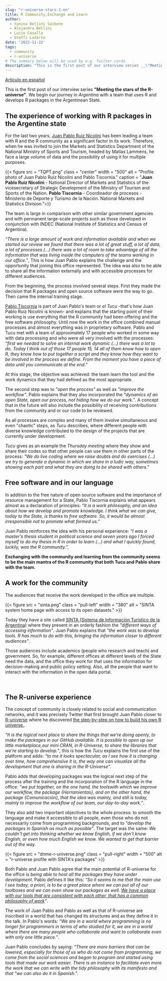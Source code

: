 ```yaml
---
slug: "r-universe-stars-1-en"
title: R Community,Exchange and Learn
author:
  - Yanina Bellini Saibene
  - Alejandra Bellini
  - Lucio Casalla  
  - Steffi LaZerte
date: '2022-11-22'
tags:
  - community
  - r-universe
# The summary below will be used by e.g. Twitter cards
description: "This is the first post of our interview series __\"Meeting the stars of the R-universe\"__. We begin our journey in _Argentina_ with a team that uses R and develops R packages in the Argentinean State."
---
```


[Artículo en español](/blog/2022/11/22/r-universe-stars-1-es/)

This is the first post of our interview series __"Meeting the stars of the R-universe"__. We begin our journey in _Argentina_  with a team that uses R and develops R packages in the Argentinean State.


## The experience of working with R packages in the Argentine state

For the last two years, [Juan Pablo Ruiz Nicolini](https://twitter.com/TuQmano) has been leading a team with R and the R community as a significant factor in its work. Therefore, when he was invited to join the Markets and Statistics Department of the National Ministry of Sports and Tourism, headed by Matías Lammens, he face a large volume of data and the possibility of using it for multiple purposes.

{{< figure src = "TQPT.png" class = "center" width = "500" alt = "Profile photo of Juan Pablo Ruiz Nicolini and Pablo Tiscornia." caption = "__Juan Pablo Ruiz Nicolini__ - National Director of Markets and Statistics of the vicesecretary of Strategic Development of the Ministry of Tourism and Sports of the Nation. __Pablo Tiscornia__ - Coordinador de procesos - Ministerio de Deporte y Turismo de la Nación. National Markets and Statistics Division.">}}

The team is large in comparison with other similar government agencies and with permanent large-scale projects such as those developed in conjunction with INDEC (National Institute of Statistics and Census of Argentina).

_“There is a large amount of work and information available and when we started our review we found that there was a lot of great stuff, a lot of data, a lot of processes.(...) there was a lot of room to take advantage of all the information that was living inside the computers of the teams working in our office.”_, This is how Juan Pablo explains the challenge and the opportunity that joining this office represented. The idea was also to be able to share all the information externally and with accessible processes for different audiences.


From the beginning, the process involved several steps. First they made the decision that R packages and open source software were the way to go. Then came the internal training stage. 

[Pablo Tiscornia](https://twitter.com/pabblo_h) is part of Juan Pablo's team or _el Tucu_ -that's how Juan Pablo Ruiz Nicolini is known- and explains that the starting point of their working is use everything that the R community had been offering and the free software philosophy.  Until now the work in the office combined manual processes and almost everything was in proprietary software. Pablo and Tucu met with a team of approximately 17 people who worked in some way with data processing and who were all very involved with the processes: _“first we needed to solve an internal work dynamic (...) there was a lot to do. Today I think out of those 17 people 15, 14 all of them know how to open R, they know how to put together a script and they know how they want to be involved in the process we define. From the moment you have a piece of data until you communicate at the end.”_

At this stage, the objective was achieved: the team learn the tool and the work dynamics that they had defined as the most appropriate.

The second step was to _"open the process"_ as well as _"improve the workflow"_. Pablo explains that they also incorporated the _"dynamics of an open State, open our process, not hiding how we do our work."_. A concept that in the future will also include the possibility of receiving contributions from the community and or our code to be reviewed.

As all processes are complex and many of them involve simultaneous and even "chaotic" steps, as _Tucu_ describes, where different people with diverse knowledge contributed to the design of the projects that are currently under development.

_Tucu_ gives as an example the _Thursday meeting_ where they show and share their codes so that other people can use them in other parts of the process: _"We do live coding where we raise doubts and do exercises (...) we try to generate a dynamic in which we share in a ludic way, sometimes showing each part and what they are doing to be shared with others."_


## Free software and in our language

In addition to the free nature of open source software and the importance of resource management for a State, Pablo Tiscornia explains what appears almost as a declaration of principles: _“It is a work philosophy, and an idea about how we develop and promote knowledge. I think what we can give, today to the State, is thanks to free software. So, it would be almost irresponsible not to promote what formed us.”_

Juan Pablo reinforces the idea with his personal experience: _“I was a master's thesis student in political science and seven years ago I forced myself to do my thesis in R in order to learn (...) and what I quickly found, luckily, was the R community.”._

__Exchanging with the community and learning from the community seems to be the main mantra of the R community that both Tucu and Pablo share with the team.__


## A work for the community

The audiences that receive the work developed in the office are multiple.

{{< figure src = "sinta.png" class = "pull-left" width = "380" alt = "SINTA system home page with access to its open datasets." >}}

Today they have a site called [SINTA (Sistema de Información Turístico de la Argentina)](https://www.yvera.tur.ar/sinta/) where they present in an orderly fashion the _"different ways of accessing information"_. Juan Pablo explains that _"the work was to develop tools. R has much to do with this, bringing the information closer to different audiences"_.

Those audiences include academics (people who research and teach) and government. So, for example, different offices at different levels of the State need the data, and the office they work for that uses the information for decision-making and public policy setting. Also, all the people that want to interact with the information in the open data portal.


</br>


## The R-universe experience

The concept of community is closely related to social and communication networks, and it was precisely Twitter that first brought Juan Pablo closer to [R-universe](https://r-universe.dev/search/) where he discovered [the step-by-step on how to build his own R universe.](/blog/2021/09/21/creando-tu-r-universe/).

_“It is the logical next place to share the things that we're doing openly, to make the packages in our GitHub available. It is possible to open up our little marketplace,our mini CRAN, in R-Universe, to share the libraries that we're starting to develop.”_, this is how the _Tucu_ explains the first use of the platform and adds: _“to me it looks spectacular, as I see how it is changing over time, how comprehensive it is, the way one can visualize all the development that one is sharing in the R-Universe”_.

Pablo adds that developing packages was the logical next step of the process after the training and the incorporation of the R language in the office: _“we put together, on the one hand, the toolswith which we improve our workflow, the package {Herramientas}, and on the other hand, the package {Comunicación}, that the idea was mainly, and still is today, mainly to improve the workflow of our team, our day-to-day work.”_.

They also add two important objectives to the whole process: to smooth the language and make it accessible to all people, even those who do not necessarily come from programming backgrounds, and to _"develop the packages in Spanish as much as possible”_. The target was the same: _We couldn't get into thinking whether we know English, if we don't know English, or even how much English we know. We wanted to get that barrier out of the way._

{{< figure src = "dnme-r-universe.png" class = "pull-right" width = "500" alt = "r-universe profile with SINTA's packages" >}}


Both Pablo and Juan Pablo agree that the main potential of R-universe for the office is _being able to host all the packages they have under development._ Pablo defines it like this: _“So it seems to me that the main use I see today, a priori, is to be a great place where we can put all of our toolboxes and we can even show our packages as well. [We have a place with our tools that are consistent with each other, that has a common philosophy of work](https://dnme-minturdep.r-universe.dev/ui#packages)”_.

The work of Juan Pablo and Pablo as well as that of R-universe are inscribed in a world that has changed its structures and as they define it in the talk. In Pablo's words: _“We are in a world where programming is no longer for programmers in terms of who studied for it, we are in a world where there are many people who collaborate and want to collaborate even with only one little piece.”_.

Juan Pablo concludes by saying: _“There are more barriers that can be lowered, especially for those of us who do not come from programming, we come from the social sciences and began to program and started using tools that made our work easier. There is an instance to facilitate even more the work that we can write with the tidy philosophy with its manifesto and that "we can also do it in Spanish."_. 


<div style="position: relative; padding-bottom: 56.25%; height: 0; overflow: hidden;">
  <iframe src="https://player.vimeo.com/video/759138370?h=b3116c79b8" style="position: absolute; top: 0; left: 0; width: 100%; height: 100%; border:0;" title="Entrevista a Juan Pablo y Pablo></iframe>
</div>
